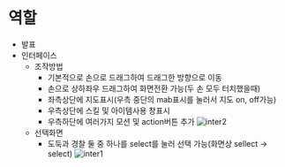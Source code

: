 # 역할

* 발표
* 인터페이스
  * 조작방법
    * 기본적으로 손으로 드래그하여 드래그한 방향으로 이동
    * 손으로 상하좌우 드래그하여 화면전환 가능(두 손 모두 터치했을때)
    * 좌측상단에 지도표시(우측 중단의 mab표시를 눌러서 지도 on, off가능)
    * 우측상단에 스킬 및 아이템사용 창표시
    * 우측하단에 여러가지 모션 및 action버튼 추가
![inter2](https://user-images.githubusercontent.com/43841214/46953376-ad0ac180-d0c8-11e8-9a55-e73ef3e0c618.jpg)
  * 선택화면
    * 도둑과 경찰 둘 중 하나를 select를 눌러 선택 가능(화면상 sellect -> select)
![inter1](https://user-images.githubusercontent.com/43841214/46953372-aa0fd100-d0c8-11e8-8440-04b09b87b4d0.jpg)
